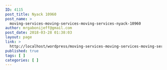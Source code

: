 ```yaml
---
ID: 4115
post_title: Nyack 10960
post_name: >
  moving-services-moving-services-moving-services-nyack-10960
author: mrgabonijeff@gmail.com
post_date: 2018-03-28 01:38:03
layout: page
link: >
  http://localhost/wordpress/moving-services-moving-services-moving-services-nyack-10960/
published: true
tags: [ ]
categories: [ ]
---
```

